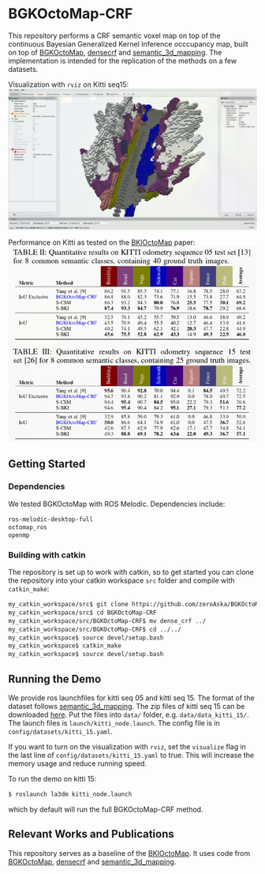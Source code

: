 # BGKOctoMap-CRF

This repository performs a CRF semantic voxel map on top of the continuous Bayesian Generalized Kernel Inference occcupancy map, built on top of [BGKOctoMap](https://github.com/RobustFieldAutonomyLab/la3dm), [densecrf](http://vladlen.info/publications/efficient-inference-in-fully-connected-crfs-with-gaussian-edge-potentials/)  and  [semantic_3d_mapping](https://github.com/shichaoy/semantic_3d_mapping). The implementation is intended for the replication of the methods on a few datasets. 

Visualization with `rviz` on Kitti seq15:
![Kitti15](https://github.com/zeroAska/BGKOctoMap-CRF/raw/crf/config/datasets/visualization_kitti_15.png)

Performance on Kitti as tested on the [BKIOctoMap](https://arxiv.org/abs/1909.04631) paper:
![Kitti Test Result](https://github.com/zeroAska/BGKOctoMap-CRF/raw/crf/config/datasets/kitti_seq15_seq05_result.png)


## Getting Started

### Dependencies

We tested BGKOctoMap with ROS Melodic. Dependencies include:
```
ros-melodic-desktop-full
octomap_ros
openmp
```


### Building with catkin

The repository is set up to work with catkin, so to get started you can clone the repository into your catkin workspace `src` folder and compile with `catkin_make`:

```bash
my_catkin_workspace/src$ git clone https://github.com/zeroAska/BGKOctoMap-CRF.git
my_catkin_workspace/src$ cd BGKOctoMap-CRF
my_catkin_workspace/src/BGKOctoMap-CRF$ mv dense_crf ../
my_catkin_workspace/src/BGKOctoMap-CRF$ cd ../../
my_catkin_workspace$ source devel/setup.bash
my_catkin_workspace$ catkin_make
my_catkin_workspace$ source devel/setup.bash
```

## Running the Demo

We provide ros launchfiles for kitti seq 05 and kitti seq 15. The format of the dataset follows [semantic_3d_mapping](https://github.com/shichaoy/semantic_3d_mapping). The zip files of kitti seq 15 can be downloaded [here](https://drive.google.com/file/d/1dIHRrsA7rZSRJ6M9Uz_75ZxcHHY96Gmb/view?usp=sharing). Put the files into `data/` folder, e.g. `data/data_kitti_15/`. The launch files is `launch/kitti_node.launch`. The config file is in `config/datasets/kitti_15.yaml`. 

If you want to turn on the visualization with `rviz`, set the `visualize` flag in the last line of `config/datasets/kitti_15.yaml` to true. This will increase the memory usage and reduce running speed.

To run the demo on kitti 15:

```bash
$ roslaunch la3dm kitti_node.launch
```

which by default will run the full BGKOctoMap-CRF method. 

## Relevant Works and Publications

This repository serves as a baseline of the [BKIOctoMap](https://github.com/ganlumomo/BKISemanticMapping).  It uses code from [BGKOctoMap](https://github.com/RobustFieldAutonomyLab/la3dm), [densecrf](http://vladlen.info/publications/efficient-inference-in-fully-connected-crfs-with-gaussian-edge-potentials/)  and  [semantic_3d_mapping](https://github.com/shichaoy/semantic_3d_mapping).


